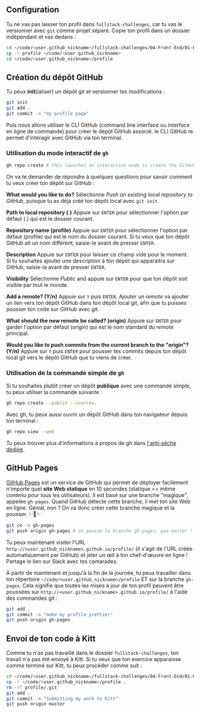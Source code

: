 ## Configuration

Tu ne vas pas laisser ton profil dans `fullstack-challenges`, car tu vas le versionner avec `git` comme projet séparé. Copie ton profil dans un dossier indépendant et vas dedans :

```bash
cd ~/code/<user.github_nickname>/fullstack-challenges/04-Front-End/01-HTML-and-CSS/04-Responsive-profile
cp -r profile ~/code/<user.github_nickname>
cd ~/code/<user.github_nickname>/profile
```

## Création du dépôt GitHub

Tu peux **init**(ialiser) un dépôt git et versionner tes modifications :

```bash
git init
git add .
git commit -m "my profile page"
```

Puis nous allons utiliser le CLI GitHub (command line interface ou interface en ligne de commande) pour créer le dépôt GitHub associé. le CLI GitHub te permet d'intéragir avec GitHub via ton terminal.

### Utilisation du mode interactif de `gh`

```bash
gh repo create # this launches an interactive mode to create the GitHub repo
```
On va te demander de répondre à quelques questions pour savoir comment tu veux créer ton dépôt sur GitHub :

**What would you like to do?**
Sélectionne _Push an existing local repository to GitHub_, puisque tu as déjà créé ton dépôt local avec `git init`.

**Path to local repository (.)**
Appuie sur `ENTER` pour sélectionner l'option par défaut (.) qui est le dossier courant.

**Repository name (profile)**
Appuie sur `ENTER` pour sélectionner l'option par défaut (profile) qui est le nom du dossier courant. Si tu veux que ton dépôt GitHub ait un nom différent, saisie-le avant de presser `ENTER`.

**Description**
Appuie sur `ENTER` pour laisser ce champ vide pour le moment. Si tu souhaites ajouter une description à ton dépôt qui apparaitra sur GitHub, saisie-la avant de presser `ENTER`.

**Visibility**
Sélectionne _Public_ and appuie sur `ENTER` pour que ton dépôt soit visible par tout le monde.

**Add a remote? (Y/n)**
Appuie sur `Y` puis `ENTER`. Ajouter un _remote_ va ajouter un lien vers ton dépôt GitHub dans ton dépôt local git, afin que tu puisses pousser ton code sur GitHub avec git.

**What should the new remote be called? (origin)**
Appuie sur `ENTER` pour garder l'option par défaut (origin) qui est le nom standard du _remote_ principal.

**Would you like to push commits from the current branch to the "origin"? (Y/n)**
Appuie sur `Y` puis `ENTER` pour pousser tes commits depuis ton dépôt local git vers le dépôt GitHub que tu viens de créer.

### Utilisation de la commande simple de `gh`

Si tu souhaites plutôt créer un dépôt **publique** avec une commande simple, tu peux utiliser la commande suivante :

```bash
gh repo create --public --source=.
```

Avec gh, tu peux aussi ouvrir un dépôt GitHub dans ton navigateur depuis ton terminal :

```bash
gh repo view --web
```

Tu peux trouver plus d'informations à propos de gh dans [l'anti-sèche dédiée](https://kitt.lewagon.com/knowledge/cheatsheets/gh_cli).

## GitHub Pages

[GitHub Pages](https://pages.github.com/) est un service de GitHub qui permet de déployer facilement n'importe quel **site Web statique** en 10 secondes (statique == même contenu pour tous les utilisateurs). Il est basé sur une branche "magique", appelée `gh-pages`. Quand GitHub détecte cette branche, il met ton site Web en ligne. Génial, non ? On va donc créer cette branche magique et la pousser. ✨🌿✨

```bash
git co -b gh-pages
git push origin gh-pages # on pousse la branche gh-pages, pas master !
```

Tu peux maintenant visiter l'URL `http://<user.github_nickname>.github.io/profile/` (il s'agit de l'URL créée automatiquement par GitHub) et jeter un œil à ton chef-d'œuvre en ligne ! Partage le lien sur Slack avec tes camarades.

À partir de maintenant et jusqu'à la fin de la journée, tu peux travailler dans ton répertoire `~/code/<user.github_nickname>/profile` ET sur la branche `gh-pages`. Cela signifie que toutes les mises à jour de ton profil peuvent être poussées sur `http://<user.github_nickname>.github.io/profile/` à l'aide des commandes git :

```bash
git add .
git commit -m "make my profile prettier"
git push origin gh-pages
```

## Envoi de ton code à Kitt

Comme tu n'as pas travaillé dans le dossier `fullstack-challenges`, ton travail n'a pas été envoyé à Kitt. Si tu veux que ton exercice apparaisse comme terminé sur Kitt, tu peux procéder comme suit :

```bash
cd ~/code/<user.github_nickname>/fullstack-challenges/04-Front-End/01-HTML-and-CSS/05-Push-on-Github-Pages
cp -r ~/code/<user.github_nickname>/profile .
rm -rf profile/.git
git add .
git commit -m "Submitting my work to Kitt"
git push origin master
```

